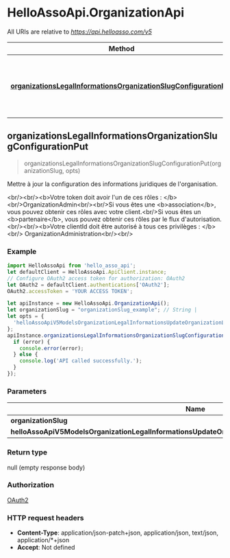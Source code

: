 # HelloAssoApi.OrganizationApi

All URIs are relative to *https://api.helloasso.com/v5*

Method | HTTP request | Description
------------- | ------------- | -------------
[**organizationsLegalInformationsOrganizationSlugConfigurationPut**](OrganizationApi.md#organizationsLegalInformationsOrganizationSlugConfigurationPut) | **PUT** /organizations/legal-informations/{organizationSlug}/configuration | Mettre à jour la configuration des informations juridiques de l&#39;organisation.



## organizationsLegalInformationsOrganizationSlugConfigurationPut

> organizationsLegalInformationsOrganizationSlugConfigurationPut(organizationSlug, opts)

Mettre à jour la configuration des informations juridiques de l&#39;organisation.

&lt;br/&gt;&lt;br/&gt;&lt;b&gt;Votre token doit avoir l&#39;un de ces rôles : &lt;/b&gt;&lt;br/&gt;OrganizationAdmin&lt;br/&gt;&lt;br/&gt;Si vous êtes une &lt;b&gt;association&lt;/b&gt;, vous pouvez obtenir ces rôles avec votre client.&lt;br/&gt;Si vous êtes un &lt;b&gt;partenaire&lt;/b&gt;, vous pouvez obtenir ces rôles par le flux d&#39;autorisation.&lt;br/&gt;&lt;br/&gt;&lt;b&gt;Votre clientId doit être autorisé à tous ces privilèges : &lt;/b&gt; &lt;br/&gt; OrganizationAdministration&lt;br/&gt;&lt;br/&gt;

### Example

```javascript
import HelloAssoApi from 'hello_asso_api';
let defaultClient = HelloAssoApi.ApiClient.instance;
// Configure OAuth2 access token for authorization: OAuth2
let OAuth2 = defaultClient.authentications['OAuth2'];
OAuth2.accessToken = 'YOUR ACCESS TOKEN';

let apiInstance = new HelloAssoApi.OrganizationApi();
let organizationSlug = "organizationSlug_example"; // String | 
let opts = {
  'helloAssoApiV5ModelsOrganizationLegalInformationsUpdateOrganizationLegalInformationConfigurationBody': new HelloAssoApi.HelloAssoApiV5ModelsOrganizationLegalInformationsUpdateOrganizationLegalInformationConfigurationBody() // HelloAssoApiV5ModelsOrganizationLegalInformationsUpdateOrganizationLegalInformationConfigurationBody | 
};
apiInstance.organizationsLegalInformationsOrganizationSlugConfigurationPut(organizationSlug, opts, (error, data, response) => {
  if (error) {
    console.error(error);
  } else {
    console.log('API called successfully.');
  }
});
```

### Parameters


Name | Type | Description  | Notes
------------- | ------------- | ------------- | -------------
 **organizationSlug** | **String**|  | 
 **helloAssoApiV5ModelsOrganizationLegalInformationsUpdateOrganizationLegalInformationConfigurationBody** | [**HelloAssoApiV5ModelsOrganizationLegalInformationsUpdateOrganizationLegalInformationConfigurationBody**](HelloAssoApiV5ModelsOrganizationLegalInformationsUpdateOrganizationLegalInformationConfigurationBody.md)|  | [optional] 

### Return type

null (empty response body)

### Authorization

[OAuth2](../README.md#OAuth2)

### HTTP request headers

- **Content-Type**: application/json-patch+json, application/json, text/json, application/*+json
- **Accept**: Not defined

